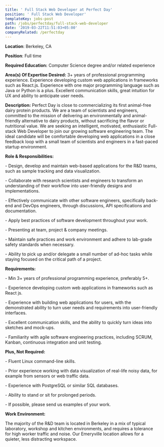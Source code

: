 ```yaml
---
title: ' Full Stack Web Developer at Perfect Day'
position: ' Full Stack Web Developer'
templateKey: jobs-post
path: /jobs/perfectday/full-stack-web-developer
date: '2019-03-22T11:51:03+05:00'
companyRelated: /perfectday
---
```

**Location**: Berkeley, CA

**Position**: Full time

**Required Education:** Computer Science degree and/or related experience

**Area(s) Of Expertise Desired:** 3+ years of professional programming experience. Experience developing custom web applications in frameworks such as React.js. Experience with one major programming language such as Java or Python is a plus. Excellent communication skills, great intuition for UX and ability to anticipate user needs.

 

**Description:** Perfect Day is close to commercializing its first animal-free dairy protein products. We are a team of scientists and engineers, committed to the mission of delivering an environmentally and animal-friendly alternative to dairy products, without sacrificing the flavor or nutritional value. We are seeking an intelligent, motivated, enthusiastic Full-stack Web Developer to join our growing software engineering team. The ideal candidate will be comfortable developing web applications in a close feedback loop with a small team of scientists and engineers in a fast-paced startup environment.

**Role & Responsibilities:**

\- Design, develop and maintain web-based applications for the R&D teams, such as sample tracking and data visualization.

\- Collaborate with research scientists and engineers to transform an understanding of their workflow into user-friendly designs and implementations.

\- Effectively communicate with other software engineers, specifically back-end and DevOps engineers, through discussions, API specifications and documentation.

\- Apply best practices of software development throughout your work.

\- Presenting at team, project & company meetings.

\- Maintain safe practices and work environment and adhere to lab-grade safety standards when necessary.

\- Ability to pick up and/or delegate a small number of ad-hoc tasks while staying focused on the critical path of a project.



**Requirements:**

\- Min 3+ years of professional programming experience, preferably 5+.

\- Experience developing custom web applications in frameworks such as React js.

\- Experience with building web applications for users, with the demonstrated ability to turn user needs and requirements into user-friendly interfaces.

\- Excellent communication skills, and the ability to quickly turn ideas into sketches and mock-ups.

\- Familiarity with agile software engineering practices, including SCRUM, Kanban, continuous integration and unit testing.



**Plus, Not Required:**

\- Fluent Linux command-line skills.

\- Prior experience working with data visualization of real-life noisy data, for example from sensors or web traffic data.

\- Experience with PostgreSQL or similar SQL databases.

\- Ability to stand or sit for prolonged periods.

\- If possible, please send us examples of your work.



**Work Environment:**

The majority of the R&D team is located in Berkeley in a mix of typical laboratory, workshop and kitchen environments, and requires a tolerance for high worker traffic and noise. Our Emeryville location allows for a quieter, less distracting workspace.
